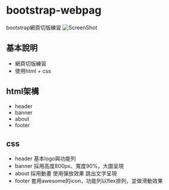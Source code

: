 # bootstrap-webpag
bootstrap網頁切版練習
![ScreenShot]()
## 基本說明
- 網頁切版練習
- 使用html + css

## html架構
- header
- banner
- about
- footer

## css
- header 基本logo與功能列
- banner 採用高度800px、寬度90%，大圖呈現
- about 採用動畫 使用彈放效果 跳出文字呈現
- footer 套用awesome的icon，功能列以flex排列，並做滑動效果
